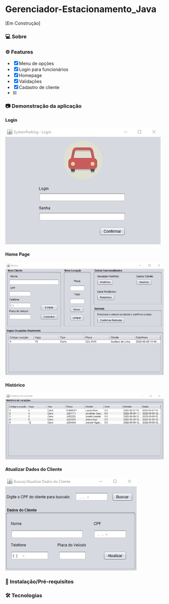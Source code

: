 # Gerenciador-Estacionamento_Java
[Em Construção]

### 💻 Sobre


### ⚙️ Features
- [x] Menu de opções
- [x] Login para funcionários
- [x] Homepage
- [x] Validações
- [x] Cadastro de cliente
- [x] 

### 📷 Demonstração da aplicação
<h4>Login</h4>
<img alt="Login" src="/readme_images/viewLogin.jpg"/>
<h4>Home Page</h4>
<img alt="Homepage" src="/readme_images/viewHome.jpg"/>
<h4>Histórico</h4>
<img alt="Histórico" src="/readme_images/viewHistorico.jpg"/>
<h4>Atualizar Dados do Cliente</h4>
<img alt="Cliente" src="/readme_images/vieCliente.jpg"/>


### 🚀 Instalação/Pré-requisitos


### 🛠 Tecnologias


